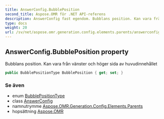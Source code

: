 ```yaml
---
title: AnswerConfig.BubblePosition
second_title: Aspose.OMR för .NET API-referens
description: AnswerConfig fast egendom. Bubblans position. Kan vara från vänster och höger sida av huvudinnehållet
type: docs
weight: 20
url: /sv/net/aspose.omr.generation.config.elements.parents/answerconfig/bubbleposition/
---
```

## AnswerConfig.BubblePosition property

Bubblans position. Kan vara från vänster och höger sida av huvudinnehållet

```csharp
public BubblePositionType BubblePosition { get; set; }
```

### Se även

* enum [BubblePositionType](../../../aspose.omr.generation.config.enums/bubblepositiontype/)
* class [AnswerConfig](../)
* namnutrymme [Aspose.OMR.Generation.Config.Elements.Parents](../../answerconfig/)
* hopsättning [Aspose.OMR](../../../)


